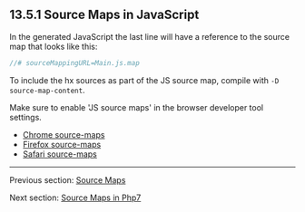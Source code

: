 ## 13.5.1 Source Maps in JavaScript

In the generated JavaScript the last line will have a reference to the source map that looks like this:

```haxe
//# sourceMappingURL=Main.js.map
```

To include the hx sources as part of the JS source map, compile with `-D source-map-content`.

Make sure to enable 'JS source maps' in the browser developer tool settings. 

* [Chrome source-maps](https://developers.google.com/web/tools/chrome-devtools/debug/readability/source-maps)
* [Firefox source-maps](https://developer.mozilla.org/en-US/docs/Tools/Debugger/How_to/Use_a_source_map)
* [Safari source-maps](https://developer.apple.com/library/safari/documentation/AppleApplications/Conceptual/Safari_Developer_Guide/ResourcesandtheDOM/ResourcesandtheDOM.html#//apple_ref/doc/uid/TP40007874-CH3-SW2)

---

Previous section: [Source Maps](debugging-source-map.md)

Next section: [Source Maps in Php7](debugging-sourcemap-php7.md)